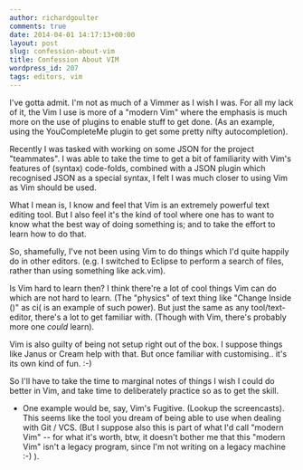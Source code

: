 ```yaml
---
author: richardgoulter
comments: true
date: 2014-04-01 14:17:13+00:00
layout: post
slug: confession-about-vim
title: Confession About VIM
wordpress_id: 207
tags: editors, vim
---
```


I've gotta admit. I'm not as much of a Vimmer as I wish I was.
For all my lack of it, the Vim I use is more of a "modern Vim" where the emphasis is much more on the use of plugins to enable stuff to get done. (As an example, using the YouCompleteMe plugin to get some pretty nifty autocompletion).

Recently I was tasked with working on some JSON for the project "teammates".
I was able to take the time to get a bit of familiarity with Vim's features of (syntax) code-folds, combined with a JSON plugin which recognised JSON as a special syntax, I felt I was much closer to using Vim as Vim should be used.

What I mean is, I know and feel that Vim is an extremely powerful text editing tool.
But I also feel it's the kind of tool where one has to want to know what the best way of doing something is; and to take the effort to learn how to do that.

So, shamefully, I've not been using Vim to do things which I'd quite happily do in other editors. (e.g. I switched to Eclipse to perform a search of files, rather than using something like ack.vim).

Is Vim hard to learn then?
I think there're a lot of cool things Vim can do which are not hard to learn. (The "physics" of text thing like "Change Inside ()" as ci( is an example of such power).
But just the same as any tool/text-editor, there's a lot to get familiar with. (Though with Vim, there's probably more one *could* learn).

Vim is also guilty of being not setup right out of the box.
I suppose things like Janus or Cream help with that. But once familiar with customising.. it's its own kind of fun. :-)

So I'll have to take the time to marginal notes of things I wish I could do better in Vim, and take time to deliberately practice so as to get the skill.

- One example would be, say, Vim's Fugitive. (Lookup the screencasts). This seems like the tool you dream of being able to use when dealing with Git / VCS. (But I suppose also this is part of what I'd call "modern Vim" -- for what it's worth, btw, it doesn't bother me that this "modern Vim" isn't a legacy program, since I'm not writing on a legacy machine :-) ).
